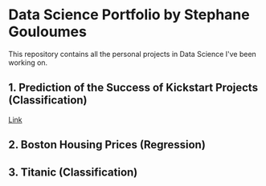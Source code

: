# Data Science Portfolio by Stephane Gouloumes

This repository contains all the personal projects in Data Science I've been working on.

## 1. Prediction of the Success of Kickstart Projects (Classification)

[Link](https://github.com/stephanegouloumes/data-science-portfolio/blob/master/01_Kickstarter_Projects_Analysis/main.ipynb)

## 2. Boston Housing Prices (Regression)
## 3. Titanic (Classification)
